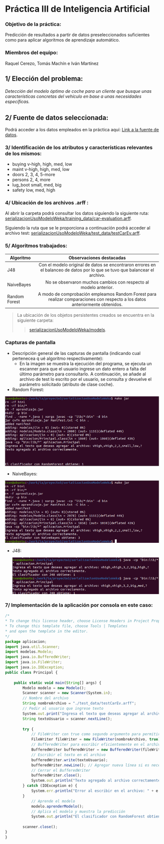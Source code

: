 # Práctica III de Inteligencia Artificial

### Objetivo de la práctica: 
Predicción de resultados a partir de datos preseleccionados suficientes como para aplicar algoritmos de aprendizaje automático.
### Miembros del equipo:
Raquel Cerezo, Tomás Machín e Iván Martínez

## 1/ Elección del problema:
###### Detección del modelo óptimo de coche para un cliente que busque unas características concretas del vehículo en base a unas necesidades específicas.


## 2/ Fuente de datos seleccionada:
Podrá acceder a los datos empleados en la práctica aquí: [Link a la fuente de datos](https://github.com/lpfgarcia/ucipp/blob/master/uci/car-evaluation.arff).


### 3/ Identificación de los atributos y características relevantes de los mismos:

*  buying       v-high, high, med, low
*  maint        v-high, high, med, low
*  doors        2, 3, 4, 5-more
*  persons      2, 4, more
*  lug_boot     small, med, big
*  safety       low, med, high

### 4/ Ubicación de los archivos .arff :

Al abrir la carpeta podrá consultar los datos siguiendo la siguiente ruta:
[serializacionUsoModeloWeka/training_data/car-evaluation.arff]().

Siguiendo la ruta que se le proporciona a continuación podrá acceder al archivo test:
[serializacionUsoModeloWeka/test_data/testCarEv.arff]().

### 5/ Algoritmos trabajados:

| Algoritmo  | Observaciones destacadas |
| ------------- |:-------------:|
| J48     | Con el modelo original de datos se encontraron errores en el balanceo de datos por lo que se tuvo que balancear el archivo.|
|   NaiveBayes    |  No se observaron muchos cambios con respecto al modelo anterior.  |
| Random Forest     | A modo de comprobación empleamos Random Forest para realizar comparaciones con respecto a los datos anteriormente obtenidos. |

> La ubicación de los objetos persistentes creados se encuentra en la siguiente carpeta:
>
>> [serializacionUsoModeloWeka/models]().

### Capturas de pantalla
* Descripción general de las capturas de pantalla (indicando cual pertenecea q ué algoritmo respectivamente): 
    * En la imagen se muestra la ejecución del programa, se ejecuta un escanner para que el usuario ingrese un dato entero a falta del último parámetro para consultarlo. A continuación, se añade al archivo de test lo escrito por el usuario, se consulta y devuelve el parámetro solicitado (atributo de clase coche). 
* Random Forest:
  
 ![](rforest.png)
  
* NaiveBayes:
  
 ![](nbayes.png)
  
* J48:

  ![](j48.png)
### 7/ Implementación de la aplicación por consola en este caso:
~~~javascript
/*
* To change this license header, choose License Headers in Project Properties.
* To change this template file, choose Tools | Templates
* and open the template in the editor.
*/
package aplicacion;
import java.util.Scanner;
import modelos.Modelo;
import java.io.BufferedWriter;
import java.io.FileWriter;
import java.io.IOException;
public class Principal {
 
    public static void main(String[] args) {
        Modelo modelo = new Modelo();
        Scanner scanner = new Scanner(System.in);
        // Nombre del archivo
        String nombreArchivo = "./test_data/testCarEv.arff";
        // Pedir al usuario que ingrese texto
        System.out.print("Ingresa el texto que deseas agregar al archivo: ");
        String textoUsuario = scanner.nextLine();
 
        try {
            // FileWriter con true como segundo argumento para permitir la escritura al final del archivo
            FileWriter fileWriter = new FileWriter(nombreArchivo, true);
            // BufferedWriter para escribir eficientemente en el archivo
            BufferedWriter bufferedWriter = new BufferedWriter(fileWriter);
            // Escribir el texto en el archivo
            bufferedWriter.write(textoUsuario);
            bufferedWriter.newLine(); // Agregar nueva línea si es necesario
            // Cerrar el BufferedWriter
            bufferedWriter.close();
            System.out.println("Texto agregado al archivo correctamente.");
        } catch (IOException e) {
            System.err.println("Error al escribir en el archivo: " + e.getMessage());
        }
            // Aprende el modelo
            modelo.aprenderModelo();
            // Aplica el modelo y muestra la predicción
            System.out.println("El clasificador con RandomForest obtiene: " + modelo.aplicarModelo());

        scanner.close();
}
}
~~~
